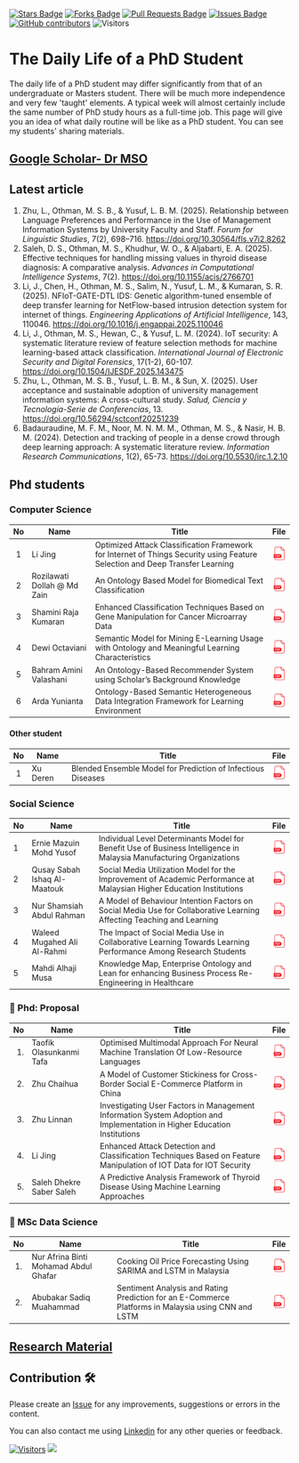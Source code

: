 <a href="https://github.com/drshahizan/phd/stargazers"><img src="https://img.shields.io/github/stars/drshahizan/phd" alt="Stars Badge"/></a>
<a href="https://github.com/drshahizan/phd/network/members"><img src="https://img.shields.io/github/forks/drshahizan/phd" alt="Forks Badge"/></a>
<a href="https://github.com/drshahizan/phd"><img src="https://img.shields.io/github/issues-pr/drshahizan/phd" alt="Pull Requests Badge"/></a>
<a href="https://github.com/drshahizan/phd/issues"><img src="https://img.shields.io/github/issues/drshahizan/phd" alt="Issues Badge"/></a>
<a href="https://github.com/drshahizan/phd/graphs/contributors"><img alt="GitHub contributors" src="https://img.shields.io/github/contributors/drshahizan/phd?color=2b9348"></a>
![Visitors](https://api.visitorbadge.io/api/visitors?path=https%3A%2F%2Fgithub.com%2Fdrshahizan%2Fphd&labelColor=%23d9e3f0&countColor=%23697689&style=flat)

# The Daily Life of a PhD Student
The daily life of a PhD student may differ significantly from that of an undergraduate or Masters student. There will be much more independence and very few 'taught' elements. A typical week will almost certainly include the same number of PhD study hours as a full-time job. This page will give you an idea of what daily routine will be like as a PhD student. You can see my students' sharing materials.

## [Google Scholar- Dr MSO](https://scholar.google.com/citations?hl=en&user=QzgVq24AAAAJ&view_op=list_works&sortby=pubdate)

## Latest article
1. Zhu, L., Othman, M. S. B., & Yusuf, L. B. M. (2025). Relationship between Language Preferences and Performance in the Use of Management Information Systems by University Faculty and Staff. *Forum for Linguistic Studies*, 7(2), 698–716. https://doi.org/10.30564/fls.v7i2.8262
2. Saleh, D. S., Othman, M. S., Khudhur, W. O., & Aljabarti, E. A. (2025). Effective techniques for handling missing values in thyroid disease diagnosis: A comparative analysis. *Advances in Computational Intelligence Systems*, 7(2). https://doi.org/10.1155/acis/2766701
3. Li, J., Chen, H., Othman, M. S., Salim, N., Yusuf, L. M., & Kumaran, S. R. (2025). NFIoT-GATE-DTL IDS: Genetic algorithm-tuned ensemble of deep transfer learning for NetFlow-based intrusion detection system for internet of things. *Engineering Applications of Artificial Intelligence*, 143, 110046. https://doi.org/10.1016/j.engappai.2025.110046
4. Li, J., Othman, M. S., Hewan, C., & Yusuf, L. M. (2024). IoT security: A systematic literature review of feature selection methods for machine learning-based attack classification. *International Journal of Electronic Security and Digital Forensics*, 17(1-2), 60-107. https://doi.org/10.1504/IJESDF.2025.143475
5. Zhu, L., Othman, M. S. B., Yusuf, L. B. M., & Sun, X. (2025). User acceptance and sustainable adoption of university management information systems: A cross-cultural study. *Salud, Ciencia y Tecnología-Serie de Conferencias*, 13. https://doi.org/10.56294/sctconf20251239
6. Badauraudine, M. F. M., Noor, M. N. M. M., Othman, M. S., & Nasir, H. B. M. (2024). Detection and tracking of people in a dense crowd through deep learning approach: A systematic literature review. *Information Research Communications*, 1(2), 65-73. https://doi.org/10.5530/irc.1.2.10

## Phd students

### Computer Science
| No | Name | Title |  File |
| :-----: | ----- | ------ | :------: | 
| 1 | Li Jing | Optimized Attack Classification Framework for Internet of Things Security using Feature Selection and Deep Transfer Learning | <a href="https://drive.google.com/drive/folders/1g4wGs4y9ujc9mF6vrTuz7Lu06eLKdplk?usp=drive_link" ><img src="https://github.com/drshahizan/courses/blob/main/ULRS1012/images/pdf64.png" width="24px" height="24px" ></a> |
| 2 | Rozilawati Dollah @ Md Zain | An Ontology Based Model for Biomedical Text Classification | <a href="https://drive.google.com/drive/folders/1APai56aIMEQsKdmOIu_BH1AkxalGYt8E?usp=sharing" ><img src="https://github.com/drshahizan/courses/blob/main/ULRS1012/images/pdf64.png" width="24px" height="24px" ></a> |
| 3 | Shamini Raja Kumaran | Enhanced Classification Techniques Based on Gene Manipulation for Cancer Microarray Data | <a href="https://drive.google.com/drive/u/1/folders/1KSCWtVWZLUPAeNP7MnLD9zCCC8-OBCe8" ><img src="https://github.com/drshahizan/courses/blob/main/ULRS1012/images/pdf64.png" width="24px" height="24px" ></a> |
| 4 | Dewi Octaviani | Semantic Model for Mining E-Learning Usage with Ontology and Meaningful Learning Characteristics | <a href="https://drive.google.com/drive/u/1/folders/12XNQQwF1JDdHW1MThDk29k6a3zY9-BHA" ><img src="https://github.com/drshahizan/courses/blob/main/ULRS1012/images/pdf64.png" width="24px" height="24px" ></a> |
| 5 | Bahram Amini Valashani | An Ontology-Based Recommender System using Scholar’s Background Knowledge | <a href="https://drive.google.com/drive/folders/1jjsasglgeFg_yv6_CVxuAQtgFDFJ0uWF?usp=drive_link" ><img src="https://github.com/drshahizan/courses/blob/main/ULRS1012/images/pdf64.png" width="24px" height="24px" ></a> |
| 6 | Arda Yunianta | Ontology-Based Semantic Heterogeneous Data Integration Framework for Learning Environment | <a href="https://drive.google.com/drive/folders/119DWjJGSCM73sVaZkvAN9U6EmhgZhcZP?usp=sharing" ><img src="https://github.com/drshahizan/courses/blob/main/ULRS1012/images/pdf64.png" width="24px" height="24px" ></a> |

#### Other student

| No | Name | Title |  File |
| :-----: | ----- | ------ | :------: | 
| 1 | Xu Deren | Blended Ensemble Model for Prediction of Infectious Diseases | <a href="https://drive.google.com/drive/folders/1kut5WDTxWWgsj3opcptZId9oBd2OM9Jt?usp=sharing" ><img src="https://github.com/drshahizan/courses/blob/main/ULRS1012/images/pdf64.png" width="24px" height="24px" ></a> |


### Social Science
| No | Name | Title |  File |
| ----- | ----- | ------ | :------: | 
| 1 | Ernie Mazuin Mohd Yusof | Individual Level Determinants Model for Benefit Use of Business Intelligence in Malaysia Manufacturing Organizations| <a href="https://drive.google.com/drive/u/1/folders/1qqIaFnxY4lwsh6BDsrFc45x8EtlGEYNK" ><img src="https://github.com/drshahizan/courses/blob/main/ULRS1012/images/pdf64.png" width="24px" height="24px" ></a> |
| 2 | Qusay Sabah Ishaq Al-Maatouk | Social Media Utilization Model for the Improvement of Academic Performance at Malaysian Higher Education Institutions | <a href="https://drive.google.com/drive/u/1/folders/1SHAcOKLpVSQZKovQ2PAdsDQ0To48E56E" ><img src="https://github.com/drshahizan/courses/blob/main/ULRS1012/images/pdf64.png" width="24px" height="24px" ></a> |
| 3 | Nur Shamsiah Abdul Rahman | A Model of Behaviour Intention Factors on Social Media Use for Collaborative Learning Affecting Teaching and Learning | <a href="https://drive.google.com/drive/u/1/folders/160y6aoEfS5oWdrOfNFCti4t9ojT0Mbke" ><img src="https://github.com/drshahizan/courses/blob/main/ULRS1012/images/pdf64.png" width="24px" height="24px" ></a> |
| 4 | Waleed Mugahed Ali Al-Rahmi | The Impact of Social Media Use in Collaborative Learning Towards Learning Performance Among Research Students | <a href="https://drive.google.com/drive/u/1/folders/1Hvq5NpT-XriLs3M9hL6_-TBGfWIsqbWg" ><img src="https://github.com/drshahizan/courses/blob/main/ULRS1012/images/pdf64.png" width="24px" height="24px" ></a> |
| 5 | Mahdi Alhaji Musa | Knowledge Map, Enterprise Ontology and Lean for enhancing Business Process Re-Engineering in Healthcare  | <a href="https://drive.google.com/drive/u/1/folders/1-vs8WWvx4l9K4QHpYEcO2CDv24RiDZz3" ><img src="https://github.com/drshahizan/courses/blob/main/ULRS1012/images/pdf64.png" width="24px" height="24px" ></a> |

### 📖 Phd: Proposal
| No | Name | Title |  File |
| -----: | ----- | ------ | ------ | 
| 1. | Taofik Olasunkanmi Tafa | Optimised Multimodal Approach For Neural Machine Translation Of Low-Resource Languages |<a href="https://drive.google.com/drive/folders/1Xe3yXLhAHg-QSPNPu6KV3OHM_g6lq5HC?usp=drive_link" ><img src="https://github.com/drshahizan/courses/blob/main/ULRS1012/images/pdf64.png" width="24px" height="24px" ></a> |
| 2. | Zhu Chaihua | A Model of Customer Stickiness for Cross-Border Social E-Commerce Platform in China |<a href="https://drive.google.com/drive/folders/1kmzNFoCldFtzBWCJZ8DoRQENwYTQWBsl?usp=drive_link" ><img src="https://github.com/drshahizan/courses/blob/main/ULRS1012/images/pdf64.png" width="24px" height="24px" ></a> |
| 3. | Zhu Linnan | Investigating User Factors in Management Information System Adoption and Implementation in Higher Education Institutions | <a href="https://drive.google.com/drive/folders/138Pj_MnAxx2Q-CVd36ks9HtUE0DbM40N?usp=sharing" ><img src="https://github.com/drshahizan/courses/blob/main/ULRS1012/images/pdf64.png" width="24px" height="24px" ></a> |
| 4. | Li Jing | Enhanced Attack Detection and Classification Techniques Based on Feature Manipulation of IOT Data for IOT Security | <a href="https://drive.google.com/drive/u/1/folders/1htEHWofGPdG0_bB_OxUMkcLycj0pf5DZ" ><img src="https://github.com/drshahizan/courses/blob/main/ULRS1012/images/pdf64.png" width="24px" height="24px" ></a>
| 5. | Saleh Dhekre Saber Saleh | A Predictive Analysis Framework of Thyroid Disease Using Machine Learning Approaches | <a href="https://drive.google.com/drive/u/1/folders/128OOMGs6TJEXIsu1Xetfx19ZKxeekUXS" ><img src="https://github.com/drshahizan/courses/blob/main/ULRS1012/images/pdf64.png" width="24px" height="24px" ></a> |

### 📖 MSc Data Science
| No | Name | Title |  File |
| :-----: | ----- | ------ | :------: | 
| 1. | Nur Afrina Binti Mohamad Abdul Ghafar| Cooking Oil Price Forecasting Using SARIMA and LSTM in Malaysia | <a href="https://drive.google.com/drive/folders/1mXXjKQLtTxGbJWc_3y46TWzW_oQSeHSD?usp=drive_link" ><img src="https://github.com/drshahizan/courses/blob/main/ULRS1012/images/pdf64.png" width="24px" height="24px" ></a>|
| 2. | Abubakar Sadiq Muahammad | Sentiment Analysis and Rating Prediction  for an E-Commerce Platforms in Malaysia using CNN and LSTM | <a href="https://drive.google.com/drive/folders/1qWTab1CFhBv_eBgr2tHIYP-ma-8tIt2b?usp=drive_link" ><img src="https://github.com/drshahizan/courses/blob/main/ULRS1012/images/pdf64.png" width="24px" height="24px" ></a>|

## [Research Material](https://github.com/drshahizan/research-material)

## Contribution 🛠️
Please create an [Issue](https://github.com/drshahizan/phd/issues) for any improvements, suggestions or errors in the content.

You can also contact me using [Linkedin](https://www.linkedin.com/in/drshahizan/) for any other queries or feedback.

[![Visitors](https://api.visitorbadge.io/api/visitors?path=https%3A%2F%2Fgithub.com%2Fdrshahizan&labelColor=%23697689&countColor=%23555555&style=plastic)](https://visitorbadge.io/status?path=https%3A%2F%2Fgithub.com%2Fdrshahizan)
![](https://hit.yhype.me/github/profile?user_id=81284918)

